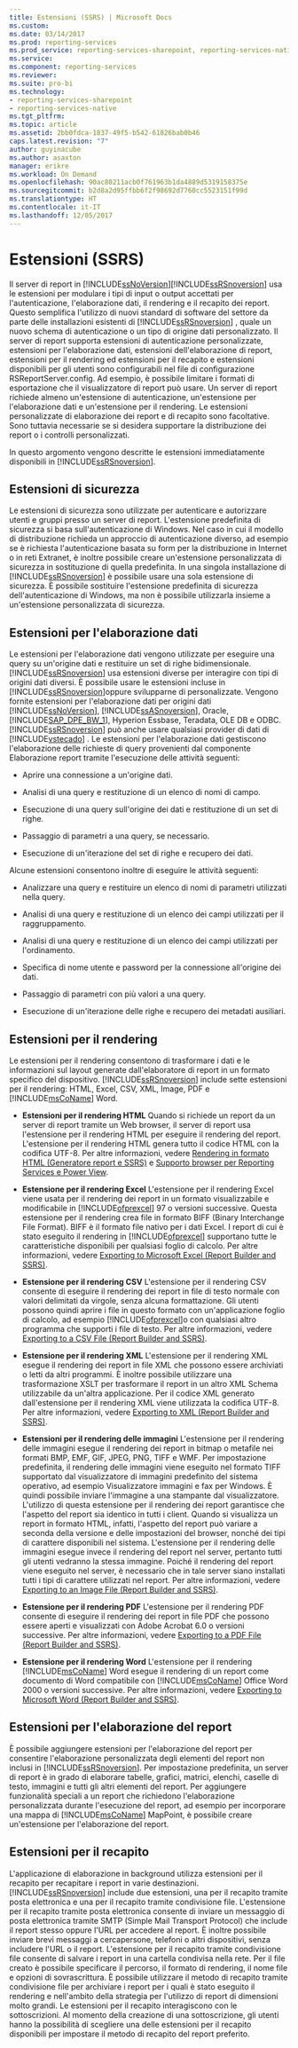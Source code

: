 ```yaml
---
title: Estensioni (SSRS) | Microsoft Docs
ms.custom: 
ms.date: 03/14/2017
ms.prod: reporting-services
ms.prod_service: reporting-services-sharepoint, reporting-services-native
ms.service: 
ms.component: reporting-services
ms.reviewer: 
ms.suite: pro-bi
ms.technology:
- reporting-services-sharepoint
- reporting-services-native
ms.tgt_pltfrm: 
ms.topic: article
ms.assetid: 2bb0fdca-1837-49f5-b542-61826bab0b46
caps.latest.revision: "7"
author: guyinacube
ms.author: asaxton
manager: erikre
ms.workload: On Demand
ms.openlocfilehash: 90ac80211acb0f761963b1da4889d5319158375e
ms.sourcegitcommit: b2d8a2d95ffbb6f2f98692d7760cc5523151f99d
ms.translationtype: HT
ms.contentlocale: it-IT
ms.lasthandoff: 12/05/2017
---
```

# <a name="extensions-ssrs"></a>Estensioni (SSRS)
  Il server di report in [!INCLUDE[ssNoVersion](../includes/ssnoversion-md.md)][!INCLUDE[ssRSnoversion](../includes/ssrsnoversion-md.md)] usa le estensioni per modulare i tipi di input o output accettati per l'autenticazione, l'elaborazione dati, il rendering e il recapito dei report. Questo semplifica l'utilizzo di nuovi standard di software del settore da parte delle installazioni esistenti di [!INCLUDE[ssRSnoversion](../includes/ssrsnoversion-md.md)] , quale un nuovo schema di autenticazione o un tipo di origine dati personalizzato. Il server di report supporta estensioni di autenticazione personalizzate, estensioni per l'elaborazione dati, estensioni dell'elaborazione di report, estensioni per il rendering ed estensioni per il recapito e estensioni disponibili per gli utenti sono configurabili nel file di configurazione RSReportServer.config. Ad esempio, è possibile limitare i formati di esportazione che il visualizzatore di report può usare. Un server di report richiede almeno un'estensione di autenticazione, un'estensione per l'elaborazione dati e un'estensione per il rendering. Le estensioni personalizzate di elaborazione dei report e di recapito sono facoltative. Sono tuttavia necessarie se si desidera supportare la distribuzione dei report o i controlli personalizzati.  
  
 In questo argomento vengono descritte le estensioni immediatamente disponibili in [!INCLUDE[ssRSnoversion](../includes/ssrsnoversion-md.md)].  
  
## <a name="security-extensions"></a>Estensioni di sicurezza  
 Le estensioni di sicurezza sono utilizzate per autenticare e autorizzare utenti e gruppi presso un server di report. L'estensione predefinita di sicurezza si basa sull'autenticazione di Windows. Nel caso in cui il modello di distribuzione richieda un approccio di autenticazione diverso, ad esempio se è richiesta l'autenticazione basata su form per la distribuzione in Internet o in reti Extranet, è inoltre possibile creare un'estensione personalizzata di sicurezza in sostituzione di quella predefinita. In una singola installazione di [!INCLUDE[ssRSnoversion](../includes/ssrsnoversion-md.md)] è possibile usare una sola estensione di sicurezza. È possibile sostituire l'estensione predefinita di sicurezza dell'autenticazione di Windows, ma non è possibile utilizzarla insieme a un'estensione personalizzata di sicurezza.  
  
## <a name="data-processing-extensions"></a>Estensioni per l'elaborazione dati  
 Le estensioni per l'elaborazione dati vengono utilizzate per eseguire una query su un'origine dati e restituire un set di righe bidimensionale. [!INCLUDE[ssRSnoversion](../includes/ssrsnoversion-md.md)] usa estensioni diverse per interagire con tipi di origini dati diversi. È possibile usare le estensioni incluse in [!INCLUDE[ssRSnoversion](../includes/ssrsnoversion-md.md)]oppure svilupparne di personalizzate. Vengono fornite estensioni per l'elaborazione dati per origini dati [!INCLUDE[ssNoVersion](../includes/ssnoversion-md.md)], [!INCLUDE[ssASnoversion](../includes/ssasnoversion-md.md)], Oracle, [!INCLUDE[SAP_DPE_BW_1](../includes/sap-dpe-bw-1-md.md)], Hyperion Essbase, Teradata, OLE DB e ODBC. [!INCLUDE[ssRSnoversion](../includes/ssrsnoversion-md.md)] può anche usare qualsiasi provider di dati di [!INCLUDE[vstecado](../includes/vstecado-md.md)] . Le estensioni per l'elaborazione dati gestiscono l'elaborazione delle richieste di query provenienti dal componente Elaborazione report tramite l'esecuzione delle attività seguenti:  
  
-   Aprire una connessione a un'origine dati.  
  
-   Analisi di una query e restituzione di un elenco di nomi di campo.  
  
-   Esecuzione di una query sull'origine dei dati e restituzione di un set di righe.  
  
-   Passaggio di parametri a una query, se necessario.  
  
-   Esecuzione di un'iterazione del set di righe e recupero dei dati.  
  
 Alcune estensioni consentono inoltre di eseguire le attività seguenti:  
  
-   Analizzare una query e restituire un elenco di nomi di parametri utilizzati nella query.  
  
-   Analisi di una query e restituzione di un elenco dei campi utilizzati per il raggruppamento.  
  
-   Analisi di una query e restituzione di un elenco dei campi utilizzati per l'ordinamento.  
  
-   Specifica di nome utente e password per la connessione all'origine dei dati.  
  
-   Passaggio di parametri con più valori a una query.  
  
-   Esecuzione di un'iterazione delle righe e recupero dei metadati ausiliari.  
  
## <a name="rendering-extensions"></a>Estensioni per il rendering  
 Le estensioni per il rendering consentono di trasformare i dati e le informazioni sul layout generate dall'elaboratore di report in un formato specifico del dispositivo. [!INCLUDE[ssRSnoversion](../includes/ssrsnoversion-md.md)] include sette estensioni per il rendering: HTML, Excel, CSV, XML, Image, PDF e [!INCLUDE[msCoName](../includes/msconame-md.md)] Word.  
  
-   **Estensioni per il rendering HTML** Quando si richiede un report da un server di report tramite un Web browser, il server di report usa l'estensione per il rendering HTML per eseguire il rendering del report. L'estensione per il rendering HTML genera tutto il codice HTML con la codifica UTF-8. Per altre informazioni, vedere [Rendering in formato HTML &#40;Generatore report e SSRS&#41;](../reporting-services/report-builder/rendering-to-html-report-builder-and-ssrs.md) e [Supporto browser per Reporting Services e Power View](../reporting-services/browser-support-for-reporting-services-and-power-view.md).  
  
-   **Estensione per il rendering Excel** L'estensione per il rendering Excel viene usata per il rendering dei report in un formato visualizzabile e modificabile in [!INCLUDE[ofprexcel](../includes/ofprexcel-md.md)] 97 o versioni successive. Questa estensione per il rendering crea file in formato BIFF (Binary Interchange File Format). BIFF è il formato file nativo per i dati Excel. I report di cui è stato eseguito il rendering in [!INCLUDE[ofprexcel](../includes/ofprexcel-md.md)] supportano tutte le caratteristiche disponibili per qualsiasi foglio di calcolo. Per altre informazioni, vedere [Exporting to Microsoft Excel &#40;Report Builder and SSRS&#41;](../reporting-services/report-builder/exporting-to-microsoft-excel-report-builder-and-ssrs.md).  
  
-   **Estensione per il rendering CSV** L'estensione per il rendering CSV consente di eseguire il rendering dei report in file di testo normale con valori delimitati da virgole, senza alcuna formattazione. Gli utenti possono quindi aprire i file in questo formato con un'applicazione foglio di calcolo, ad esempio [!INCLUDE[ofprexcel](../includes/ofprexcel-md.md)]o con qualsiasi altro programma che supporti i file di testo. Per altre informazioni, vedere [Exporting to a CSV File &#40;Report Builder and SSRS&#41;](../reporting-services/report-builder/exporting-to-a-csv-file-report-builder-and-ssrs.md).  
  
-   **Estensione per il rendering XML** L'estensione per il rendering XML esegue il rendering dei report in file XML che possono essere archiviati o letti da altri programmi. È inoltre possibile utilizzare una trasformazione XSLT per trasformare il report in un altro XML Schema utilizzabile da un'altra applicazione. Per il codice XML generato dall'estensione per il rendering XML viene utilizzata la codifica UTF-8. Per altre informazioni, vedere [Exporting to XML &#40;Report Builder and SSRS&#41;](../reporting-services/report-builder/exporting-to-xml-report-builder-and-ssrs.md).  
  
-   **Estensioni per il rendering delle immagini** L'estensione per il rendering delle immagini esegue il rendering dei report in bitmap o metafile nei formati BMP, EMF, GIF, JPEG, PNG, TIFF e WMF. Per impostazione predefinita, il rendering delle immagini viene eseguito nel formato TIFF supportato dal visualizzatore di immagini predefinito del sistema operativo, ad esempio Visualizzatore immagini e fax per Windows. È quindi possibile inviare l'immagine a una stampante dal visualizzatore. L'utilizzo di questa estensione per il rendering dei report garantisce che l'aspetto del report sia identico in tutti i client. Quando si visualizza un report in formato HTML, infatti, l'aspetto del report può variare a seconda della versione e delle impostazioni del browser, nonché dei tipi di carattere disponibili nel sistema. L'estensione per il rendering delle immagini esegue invece il rendering del report nel server, pertanto tutti gli utenti vedranno la stessa immagine. Poiché il rendering del report viene eseguito nel server, è necessario che in tale server siano installati tutti i tipi di carattere utilizzati nel report. Per altre informazioni, vedere [Exporting to an Image File &#40;Report Builder and SSRS&#41;](../reporting-services/report-builder/exporting-to-an-image-file-report-builder-and-ssrs.md).  
  
-   **Estensione per il rendering PDF** L'estensione per il rendering PDF consente di eseguire il rendering dei report in file PDF che possono essere aperti e visualizzati con Adobe Acrobat 6.0 o versioni successive. Per altre informazioni, vedere [Exporting to a PDF File &#40;Report Builder and SSRS&#41;](../reporting-services/report-builder/exporting-to-a-pdf-file-report-builder-and-ssrs.md).  
  
-   **Estensione per il rendering Word** L'estensione per il rendering [!INCLUDE[msCoName](../includes/msconame-md.md)] Word esegue il rendering di un report come documento di Word compatibile con [!INCLUDE[msCoName](../includes/msconame-md.md)] Office Word 2000 o versioni successive. Per altre informazioni, vedere [Exporting to Microsoft Word &#40;Report Builder and SSRS&#41;](../reporting-services/report-builder/exporting-to-microsoft-word-report-builder-and-ssrs.md).  
  
## <a name="report-processing-extensions"></a>Estensioni per l'elaborazione del report  
 È possibile aggiungere estensioni per l'elaborazione del report per consentire l'elaborazione personalizzata degli elementi del report non inclusi in [!INCLUDE[ssRSnoversion](../includes/ssrsnoversion-md.md)]. Per impostazione predefinita, un server di report è in grado di elaborare tabelle, grafici, matrici, elenchi, caselle di testo, immagini e tutti gli altri elementi del report. Per aggiungere funzionalità speciali a un report che richiedono l'elaborazione personalizzata durante l'esecuzione del report, ad esempio per incorporare una mappa di [!INCLUDE[msCoName](../includes/msconame-md.md)] MapPoint, è possibile creare un'estensione per l'elaborazione del report.  
  
## <a name="delivery-extensions"></a>Estensioni per il recapito  
 L'applicazione di elaborazione in background utilizza estensioni per il recapito per recapitare i report in varie destinazioni. [!INCLUDE[ssRSnoversion](../includes/ssrsnoversion-md.md)] include due estensioni, una per il recapito tramite posta elettronica e una per il recapito tramite condivisione file. L'estensione per il recapito tramite posta elettronica consente di inviare un messaggio di posta elettronica tramite SMTP (Simple Mail Transport Protocol) che include il report stesso oppure l'URL per accedere al report. È inoltre possibile inviare brevi messaggi a cercapersone, telefoni o altri dispositivi, senza includere l'URL o il report. L'estensione per il recapito tramite condivisione file consente di salvare i report in una cartella condivisa nella rete. Per il file creato è possibile specificare il percorso, il formato di rendering, il nome file e opzioni di sovrascrittura. È possibile utilizzare il metodo di recapito tramite condivisione file per archiviare i report per i quali è stato eseguito il rendering e nell'ambito della strategia per l'utilizzo di report di dimensioni molto grandi. Le estensioni per il recapito interagiscono con le sottoscrizioni. Al momento della creazione di una sottoscrizione, gli utenti hanno la possibilità di scegliere una delle estensioni per il recapito disponibili per impostare il metodo di recapito del report preferito.  
  
  
